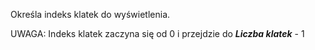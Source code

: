 Określa indeks klatek do wyświetlenia.

UWAGA: Indeks klatek zaczyna się od 0 i przejdzie do _**Liczba klatek**_ - 1